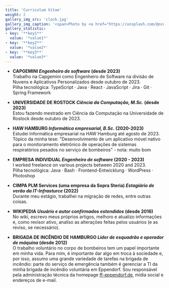 ```yaml
---
title: 'Curriculum Vitae'
weight: 2
gallery_img_src: 'clock.jpg'
gallery_img_caption: '<span>Photo by <a href="https://unsplash.com/@oceanng?utm_source=unsplash&amp;utm_medium=referral&amp;utm_content=creditCopyText">Ocean Ng</a> on <a href="https://unsplash.com/s/photos/clock?utm_source=unsplash&amp;utm_medium=referral&amp;utm_content=creditCopyText">Unsplash</a></span>'
gallery_statistic:
- key: '**key1**'
  value: '*value1*'
- key: '**key2**'
  value: '*value2*'
- key: '**key3**'
  value: '*value3*'
---
```


* **CAPGEMINI *Engenheiro de software* (desde 2023)**      
Trabalho na Capgemini como Engenheiro de Software na divisão de Nuvens e Aplicativos Personalizados desde outubro de 2023.      
Pilha tecnológica: TypeScript · Java · React · JavaScript · Jira · Git · Spring Framework
* **UNIVERSIDADE DE ROSTOCK *Ciência da Computação, M.Sc.* (desde 2023)**      
Estou fazendo mestrado em Ciência da Computação na Universidade de Rostock desde outubro de 2023.

* **HAW HAMBURG *Informática empresarial, B.Sc.* (2020-2023)**     
Estudei Informática empresarial na HAW Hamburg até agosto de 2023.           
Tópico da minha tese: "Desenvolvimento de um aplicativo móvel nativo para o monitoramento eletrônico de operações de sistemas respiratórios pesados no serviço de bombeiros" - nota: muito bom
* **EMPRESA INDIVIDUAL *Engenheiro de software* (2020 - 2023)**      
I worked freelance on various projects between 2020 and 2023.     
Pilha tecnológica: Java · Bash · Frontend-Entwicklung · WordPress · Photoshop
* **CIMPA PLM Services (uma empresa da Sopra Steria) *Estagiário de verão da IT-Infrasturce* (2022)**       
Durante meu estágio, trabalhei na migração de redes, entre outras coisas.
* **WIKIPEDIA *Usuário e autor confirmados estendidos* (desde 2016)**        
No wiki, escrevo meus próprios artigos, melhoro e atualizo informações e, como revisor ativo, analiso as alterações feitas pelos usuários (e as reviso, se necessário).
* **BRIGADA DE INCÊNDIO DE HAMBURGO *Líder de esquadrão e operador de máquina* (desde 2012)**      
O trabalho voluntário no corpo de bombeiros tem um papel importante em minha vida. Para mim, é importante dar algo em troca à sociedade e, por isso, assumo uma grande variedade de tarefas na brigada de incêndio: parte do serviço de emergência também é gerenciar a TI da minha brigada de incêndio voluntária em Eppendorf. Sou responsável pela administração técnica da homepage [ff-eppendorf.de](https://ff-eppendorf.de), mídia social e endereços de e-mail.